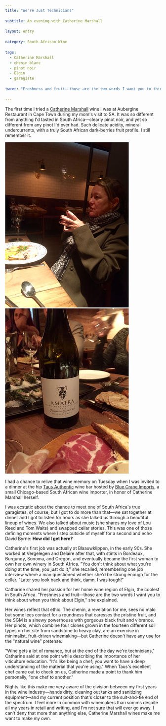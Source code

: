 ```yaml
---
title: "We're Just Technicians"

subtitle: An evening with Catherine Marshall

layout: entry

category: South African Wine

tags:
  - Catherine Marshall
  - chenin blanc
  - pinot noir
  - Elgin
  - garagiste

tweet: "Freshness and fruit––those are the two words I want you to think about when you think about Elgin."

---
```

The first time I tried a [Catherine Marshall](http://www.cmwines.co.za/index.html) wine I was at Aubergine Restaurant in Cape Town during my mom's visit to SA. It was so different from anything I'd tasted in South Africa––clearly pinot noir, and yet so different from any pinot I'd ever had. Such delicate acidity, mineral undercurrents, with a truly South African dark-berries fruit profile. I still remember it.

![Catherine Marshall](/photos/catherinemarshall.jpg "Catherine Marshall discusses her wines")
![Amatra Chenin Blanc](/photos/amatra.jpg "Amatra chenin blanc and oysters")

I had a chance to relive that wine memory on Tuesday when I was invited to a dinner at the hip [Taus Authentic](http://www.tausauthentic.com) wine bar hosted by [Blue Crane Imports](http://bluecraneimports.com), a small Chicago-based South African wine importer, in honor of Catherine Marshall herself. 

I was ecstatic about the chance to meet one of South Africa's true garagistes, of course, but I got to do more than that––we sat together at dinner and I got to listen for hours as she talked us through a beautiful lineup of wines. We also talked about music (she shares my love of Lou Reed and Tom Waits) and swapped cellar stories. This was one of those defining moments where I step outside of myself for a second and echo David Byrne: __How did I get here?__

Catherine's first job was actually at Blaauwklippen, in the early 90s. She worked at Vergelegen and Delaire after that, with stints in Bordeaux, Burgundy, Sonoma, and Oregon, and eventually became the first woman to own her own winery in South Africa. "You don't think about what you're doing at the time, you just do it," she recalled, remembering one job interview where a man questioned whether she'd be strong enough for the cellar. "Later you look back and think, damn, I was tough!"

Catharine shared her passion for her home wine region of Elgin, the coolest in South Africa. "Freshness and fruit––those are the two words I want you to think about when you think about Elgin," she explained. 

Her wines reflect that ethic. The chenin, a revelation for me, sees no malo but some lees contact for a roundness that caresses the pristine fruit, and the SGM is a sinewy powerhouse with gorgeous black fruit and vibrance. Her pinots, which combine four clones grown in the fourteen different soil types on her site from sandstone to heavy clay, are an exercise in minimalist, fruit-driven winemaking––but Catherine doesn't have any use for the "natural wine" pretense. 

"Wine gets a lot of romance, but at the end of the day we're technicians," Catharine said at one point while describing the importance of her viticulture education. "It's like being a chef; you want to have a deep understanding of the material that you're using." When Taus's excellent chef came out to check on us, Catherine made a point to thank him personally, "one chef to another."

Nights like this make me very aware of the division between my first years in the wine industry––hands dirty, cleaning out tanks and sanitizing equipment––and my current position that's closer to the suit-and-tie end of the spectrum. I feel more in common with winemakers than somms despite all my years in retail and writing, and I'm not sure that will ever go away. I can't deny that more than anything else, Catherine Marshall wines make me want to make my own. 